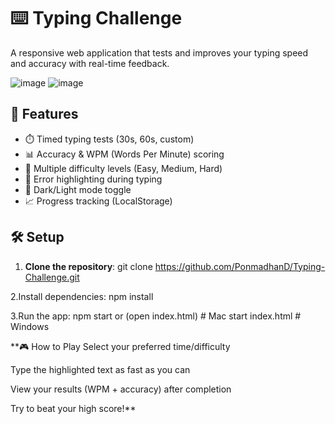 # ⌨️ Typing Challenge

A responsive web application that tests and improves your typing speed and accuracy with real-time feedback.

![image](https://github.com/user-attachments/assets/fdffd0eb-e0fd-40d6-b81e-970c39386574)
![image](https://github.com/user-attachments/assets/8b0d9116-2da4-4fbd-b80b-7f998d7ebc61)



## 🚀 Features

- ⏱️ Timed typing tests (30s, 60s, custom)
- 📊 Accuracy & WPM (Words Per Minute) scoring
- 📖 Multiple difficulty levels (Easy, Medium, Hard)
- 🎯 Error highlighting during typing
- 🌙 Dark/Light mode toggle
- 📈 Progress tracking (LocalStorage)

## 🛠️ Setup

1. **Clone the repository**:
   git clone https://github.com/PonmadhanD/Typing-Challenge.git

2.Install dependencies:
  npm install

3.Run the app:
  npm start
    or
(open index.html)  # Mac
start index.html # Windows

**🎮 How to Play
Select your preferred time/difficulty

Type the highlighted text as fast as you can

View your results (WPM + accuracy) after completion

Try to beat your high score!**
